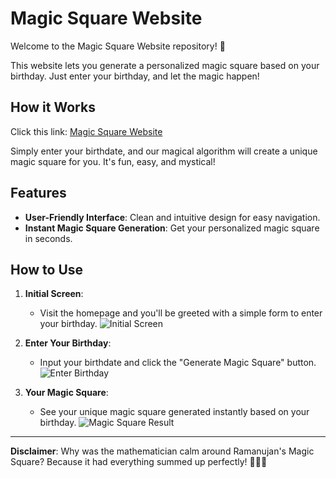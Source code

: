 # Magic Square Website

Welcome to the Magic Square Website repository! 🎉

This website lets you generate a personalized magic square based on your birthday.
Just enter your birthday, and let the magic happen!

## How it Works

Click this link: [Magic Square Website](#)

Simply enter your birthdate, and our magical algorithm will create a unique magic square for you.
It's fun, easy, and mystical!

## Features

- **User-Friendly Interface**: Clean and intuitive design for easy navigation.
- **Instant Magic Square Generation**: Get your personalized magic square in seconds.

## How to Use

1. **Initial Screen**:
   - Visit the homepage and you'll be greeted with a simple form to enter your birthday.
   ![Initial Screen](#)

2. **Enter Your Birthday**:
   - Input your birthdate and click the "Generate Magic Square" button.
   ![Enter Birthday](#)

3. **Your Magic Square**:
   - See your unique magic square generated instantly based on your birthday.
   ![Magic Square Result](#)

---

**Disclaimer**: Why was the mathematician calm around Ramanujan's Magic Square? Because it had everything summed up perfectly! 🧙‍♂️✨
